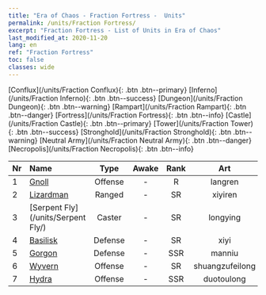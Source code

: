 ```yaml
---
title: "Era of Chaos - Fraction Fortress -  Units"
permalink: /units/Fraction Fortress/
excerpt: "Fraction Fortress - List of Units in Era of Chaos"
last_modified_at: 2020-11-20
lang: en
ref: "Fraction Fortress"
toc: false
classes: wide
---
```

 [Conflux](/units/Fraction Conflux){: .btn .btn--primary} [Inferno](/units/Fraction Inferno){: .btn .btn--success} [Dungeon](/units/Fraction Dungeon){: .btn .btn--warning} [Rampart](/units/Fraction Rampart){: .btn .btn--danger} [Fortress](/units/Fraction Fortress){: .btn .btn--info} [Castle](/units/Fraction Castle){: .btn .btn--primary} [Tower](/units/Fraction Tower){: .btn .btn--success} [Stronghold](/units/Fraction Stronghold){: .btn .btn--warning} [Neutral Army](/units/Fraction Neutral Army){: .btn .btn--danger} [Necropolis](/units/Fraction Necropolis){: .btn .btn--info} 

  | Nr |         Name        |   Type   | Awake |    Rank   |      Art      |  class  |    s   |   label   |    HP     |
  |:---|:--------------------|:--------:|:-----:|:---------:|:-------------:|:-------:|:------:|:---------:|:----------|
  | 1 | [Gnoll](/units/Gnoll/) | Offense | - | R | langren | 1 |  1 |  1() |  761  |
  | 2 | [Lizardman](/units/Lizardman/) | Ranged | - | SR | xiyiren | 4 |  1 |  2() |  1144  |
  | 3 | [Serpent Fly](/units/Serpent Fly/) | Caster | - | SR | longying | 5 |  1 |  2() |  1615  |
  | 4 | [Basilisk](/units/Basilisk/) | Defense | - | SR | xiyi | 2 |  3 |  2() |  2859  |
  | 5 | [Gorgon](/units/Gorgon/) | Defense | - | SSR | manniu | 2 |  2 |  3() |  3094  |
  | 6 | [Wyvern](/units/Wyvern/) | Offense | - | SR | shuangzufeilong | 1 |  2 |  2() |  5544  |
  | 7 | [Hydra](/units/Hydra/) | Offense | - | SSR | duotoulong | 1 |  4 |  3() |  5770  |
